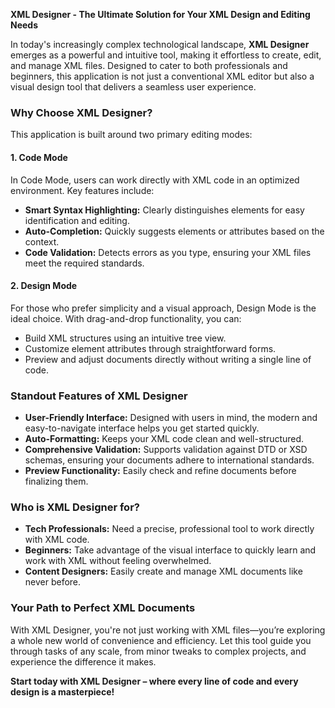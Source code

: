 **XML Designer - The Ultimate Solution for Your XML Design and Editing Needs**  

In today's increasingly complex technological landscape, **XML Designer** emerges as a powerful and intuitive tool, making it effortless to create, edit, and manage XML files. Designed to cater to both professionals and beginners, this application is not just a conventional XML editor but also a visual design tool that delivers a seamless user experience.  

### **Why Choose XML Designer?**  

This application is built around two primary editing modes:  

#### **1. Code Mode**  
In Code Mode, users can work directly with XML code in an optimized environment. Key features include:  
- **Smart Syntax Highlighting:** Clearly distinguishes elements for easy identification and editing.  
- **Auto-Completion:** Quickly suggests elements or attributes based on the context.  
- **Code Validation:** Detects errors as you type, ensuring your XML files meet the required standards.  

#### **2. Design Mode**  
For those who prefer simplicity and a visual approach, Design Mode is the ideal choice. With drag-and-drop functionality, you can:  
- Build XML structures using an intuitive tree view.  
- Customize element attributes through straightforward forms.  
- Preview and adjust documents directly without writing a single line of code.  

### **Standout Features of XML Designer**  
- **User-Friendly Interface:** Designed with users in mind, the modern and easy-to-navigate interface helps you get started quickly.  
- **Auto-Formatting:** Keeps your XML code clean and well-structured.  
- **Comprehensive Validation:** Supports validation against DTD or XSD schemas, ensuring your documents adhere to international standards.  
- **Preview Functionality:** Easily check and refine documents before finalizing them.  

### **Who is XML Designer for?**  
- **Tech Professionals:** Need a precise, professional tool to work directly with XML code.  
- **Beginners:** Take advantage of the visual interface to quickly learn and work with XML without feeling overwhelmed.  
- **Content Designers:** Easily create and manage XML documents like never before.  

### **Your Path to Perfect XML Documents**  
With XML Designer, you're not just working with XML files—you’re exploring a whole new world of convenience and efficiency. Let this tool guide you through tasks of any scale, from minor tweaks to complex projects, and experience the difference it makes.  

**Start today with XML Designer – where every line of code and every design is a masterpiece!**